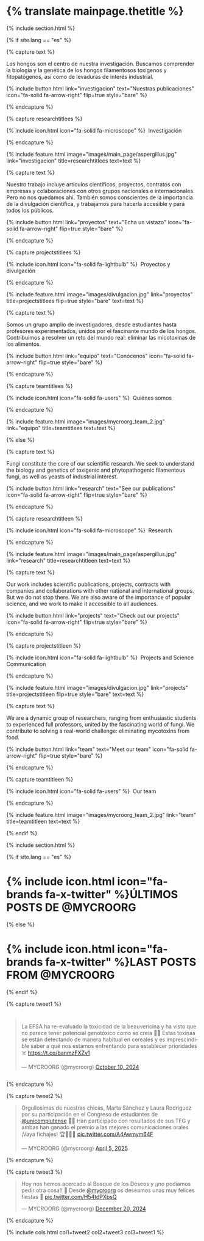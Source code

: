 ---
---

#  {% translate mainpage.thetitle %}
{% include section.html %}

{% if site.lang == "es" %}

{% capture text %}

Los hongos son el centro de nuestra investigación. Buscamos comprender la biología y la genética de los hongos filamentosos toxígenos y fitopatógenos, así como de levaduras de interés industrial.

{%
  include button.html
  link="investigacion"
  text="Nuestras publicaciones"
  icon="fa-solid fa-arrow-right"
  flip=true
  style="bare"
%}

{% endcapture %}

{% capture researchtitlees %}

{% include icon.html icon="fa-solid fa-microscope" %} &nbsp;Investigación

{% endcapture %}

{%
  include feature.html
  image="images/main_page/aspergillus.jpg"
  link="investigacion"
  title=researchtitlees
  text=text
%}

{% capture text %}

Nuestro trabajo incluye artículos científicos, proyectos, contratos con empresas y colaboraciones con otros grupos nacionales e internacionales. Pero no nos quedamos ahí. También somos conscientes de la importancia de la divulgación científica, y trabajamos para hacerla accesible y para todos los públicos.

{%
  include button.html
  link="proyectos"
  text="Echa un vistazo"
  icon="fa-solid fa-arrow-right"
  flip=true
  style="bare"
%}

{% endcapture %}

{% capture projectstitlees %}

{% include icon.html icon="fa-solid fa-lightbulb" %} &nbsp;Proyectos y divulgación

{% endcapture %}

{%
  include feature.html
  image="images/divulgacion.jpg"
  link="proyectos"
  title=projectstitlees
  flip=true
  style="bare"
  text=text
%}

{% capture text %}

Somos un grupo amplio de investigadores, desde estudiantes hasta profesores experimentados, unidos por el fascinante mundo de los hongos. Contribuimos a resolver un reto del mundo real: eliminar las micotoxinas de los alimentos.

{%
  include button.html
  link="equipo"
  text="Conócenos"
  icon="fa-solid fa-arrow-right"
  flip=true
  style="bare"
%}

{% endcapture %}

{% capture teamtitlees %}

{% include icon.html icon="fa-solid fa-users" %} &nbsp;Quiénes somos

{% endcapture %}

{%
  include feature.html
  image="images/mycroorg_team_2.jpg"
  link="equipo"
  title=teamtitlees
  text=text
%}

{% else %}

{% capture text %}

Fungi constitute the core of our scientific research. We seek to understand the biology and genetics of toxigenic and phytopathogenic filamentous fungi, as well as yeasts of industrial interest.

{%
  include button.html
  link="research"
  text="See our publications"
  icon="fa-solid fa-arrow-right"
  flip=true
  style="bare"
%}

{% endcapture %}

{% capture researchtitleen %}

{% include icon.html icon="fa-solid fa-microscope" %} &nbsp;Research

{% endcapture %}

{%
  include feature.html
  image="images/main_page/aspergillus.jpg"
  link="research"
  title=researchtitleen
  text=text
%}

{% capture text %}

Our work includes scientific publications, projects, contracts with companies and collaborations with other national and international groups. But we do not stop there. We are also aware of the importance of popular science, and we work to make it accessible to all audiences.

{%
  include button.html
  link="projects"
  text="Check out our projects"
  icon="fa-solid fa-arrow-right"
  flip=true
  style="bare"
%}

{% endcapture %}

{% capture projectstitleen %}

{% include icon.html icon="fa-solid fa-lightbulb" %} &nbsp;Projects and Science Communication

{% endcapture %}

{%
  include feature.html
  image="images/divulgacion.jpg"
  link="projects"
  title=projectstitleen
  flip=true
  style="bare"
  text=text
%}

{% capture text %}

We are a dynamic group of researchers, ranging from enthusiastic students to experienced full professors, united by the fascinating world of fungi. We contribute to solving a real-world challenge: eliminating mycotoxins from food.

{%
  include button.html
  link="team"
  text="Meet our team"
  icon="fa-solid fa-arrow-right"
  flip=true
  style="bare"
%}

{% endcapture %}

{% capture teamtitleen %}

{% include icon.html icon="fa-solid fa-users" %} &nbsp;Our team

{% endcapture %}

{%
  include feature.html
  image="images/mycroorg_team_2.jpg"
  link="team"
  title=teamtitleen
  text=text
%}

{% endif %}

{% include section.html %}

{% if site.lang == "es" %}

# {% include icon.html icon="fa-brands fa-x-twitter" %}ÚLTIMOS POSTS DE @MYCROORG

{% else %}

# {% include icon.html icon="fa-brands fa-x-twitter" %}LAST POSTS FROM @MYCROORG

{% endif %}

{% capture tweet1 %}

<div style="display: flex; justify-content: center; align-items: center; margin: auto;">
<blockquote class="twitter-tweet"><p lang="es" dir="ltr">La EFSA ha re-evaluado la toxicidad de la beauvericina y ha visto que no parece tener potencial genotóxico como se creía 👩‍🔬 Estas toxinas se están detectando de manera habitual en cereales y es imprescindible saber a qué nos estamos enfrentando para establecer prioridades ☠️ <a href="https://t.co/banmzFXZv1">https://t.co/banmzFXZv1</a></p>&mdash; MYCROORG (@mycroorg) <a href="https://twitter.com/mycroorg/status/1844236669307977767?ref_src=twsrc%5Etfw">October 10, 2024</a></blockquote> <script async src="https://platform.twitter.com/widgets.js" charset="utf-8"></script> 
</div>

{% endcapture %}

{% capture tweet2 %}

<blockquote class="twitter-tweet"><p lang="es" dir="ltr">Orgullosímas de nuestras chicas, Marta Sánchez y Laura Rodríguez por su participación en el Congreso de estudiantes de ⁦<a href="https://twitter.com/unicomplutense?ref_src=twsrc%5Etfw">@unicomplutense</a>⁩ 👏🏻 Han participado con resultados de sus TFG y ambas han ganado el premio a las mejores comunicaciones orales ¡Vaya fichajes! 🏆🫶🏻🥇 <a href="https://t.co/A4Awmym64F">pic.twitter.com/A4Awmym64F</a></p>&mdash; MYCROORG (@mycroorg) <a href="https://twitter.com/mycroorg/status/1908496601380794828?ref_src=twsrc%5Etfw">April 5, 2025</a></blockquote> <script async src="https://platform.twitter.com/widgets.js" charset="utf-8"></script> 

{% endcapture %}

{% capture tweet3 %}

<blockquote class="twitter-tweet"><p lang="es" dir="ltr">Hoy nos hemos acercado al Bosque de los Deseos y ¡¡no podíamos pedir otra cosa!! 🤩 Desde <a href="https://twitter.com/mycroorg?ref_src=twsrc%5Etfw">@mycroorg</a> os deseamos unas muy felices fiestas 🎄 <a href="https://t.co/H54tdPXbsQ">pic.twitter.com/H54tdPXbsQ</a></p>&mdash; MYCROORG (@mycroorg) <a href="https://twitter.com/mycroorg/status/1870094718152929582?ref_src=twsrc%5Etfw">December 20, 2024</a></blockquote> <script async src="https://platform.twitter.com/widgets.js" charset="utf-8"></script> 

{% endcapture %}

{%
  include cols.html
  col1=tweet2
  col2=tweet3
  col3=tweet1
%}